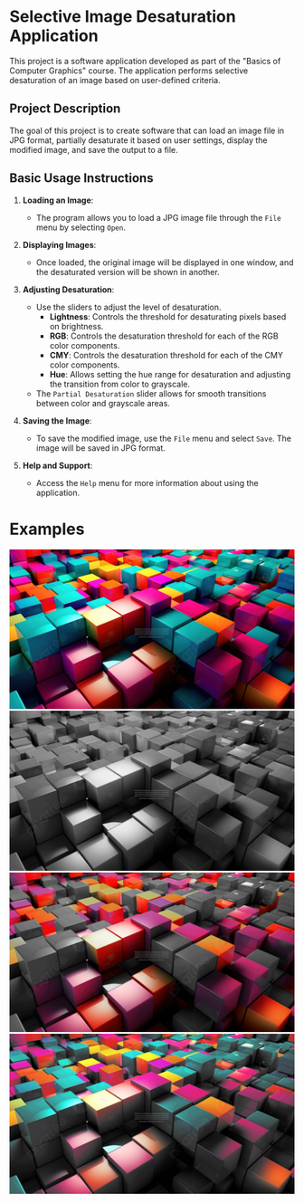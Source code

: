 # Selective Image Desaturation Application

This project is a software application developed as part of the "Basics of Computer Graphics" course. The application performs selective desaturation of an image based on user-defined criteria.


## Project Description

The goal of this project is to create software that can load an image file in JPG format, partially desaturate it based on user settings, display the modified image, and save the output to a file.

## Basic Usage Instructions

1. **Loading an Image**:
   - The program allows you to load a JPG image file through the `File` menu by selecting `Open`.
   
2. **Displaying Images**:
   - Once loaded, the original image will be displayed in one window, and the desaturated version will be shown in another.

3. **Adjusting Desaturation**:
   - Use the sliders to adjust the level of desaturation. 
     - **Lightness**: Controls the threshold for desaturating pixels based on brightness.
     - **RGB**: Controls the desaturation threshold for each of the RGB color components.
     - **CMY**: Controls the desaturation threshold for each of the CMY color components.
     - **Hue**: Allows setting the hue range for desaturation and adjusting the transition from color to grayscale.
   - The `Partial Desaturation` slider allows for smooth transitions between color and grayscale areas.

4. **Saving the Image**:
   - To save the modified image, use the `File` menu and select `Save`. The image will be saved in JPG format.

5. **Help and Support**:
   - Access the `Help` menu for more information about using the application.

# Examples
![Original Image](images/test/test_1.jpg)
![Fully desaturated image](images/examples/full_desaturation.jpg)
![Partially desaturated image, with respect to hue](images/examples/hue_based_desaturation.jpg)
![Partially desaturated image, with respect to lighting](images/examples/desaturated_1.jpg)

